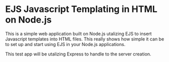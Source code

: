 # EJS Javascript Templating in HTML on Node.js

This is a simple web application built on Node.js utalizing EJS to insert Javascript templates into HTML files. This really shows how simple it can be to set up and start using EJS in your Node.js applications.

This test app will be utalizing Express to handle to the server creation. 

